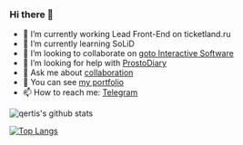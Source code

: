 ### Hi there 👋

- 🔭 I’m currently working Lead Front-End on ticketland.ru
- 🌱 I’m currently learning SoLiD
- 👯 I’m looking to collaborate on [goto Interactive Software](http://gotointeractive.com/)
- 🤔 I’m looking for help with [ProstoDiary](https://prosto-diary.gotointeractive.com/)
- 💬 Ask me about [collaboration](http://denis.baskovsky.ru/feedback)
- 💼 You can see [my portfolio](https://portfolio.baskovsky.ru)
- 📫 How to reach me: [Telegram](https://t.me/qertis)

![qertis's github stats](https://github-readme-stats.vercel.app/api/?username=qertis&show_icons=true&theme=radical)

[![Top Langs](https://github-readme-stats.vercel.app/api/top-langs/?username=qertis&theme=radical)](https://github.com/qertis)
